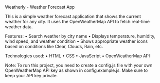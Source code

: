 Weatherly - Weather Forecast App

This is a simple weather forecast application that shows the current weather for any city. It uses the OpenWeatherMap API to fetch real-time weather data.

Features:
	•	Search weather by city name
	•	Displays temperature, humidity, wind speed, and weather condition
	•	Shows appropriate weather icons based on conditions like Clear, Clouds, Rain, etc.

Technologies used:
	•	HTML
	•	CSS
	•	JavaScript
	•	OpenWeatherMap API

Note:
To run this project, you need to create a config.js file with your own OpenWeatherMap API key as shown in config.example.js. Make sure to keep your API key private.